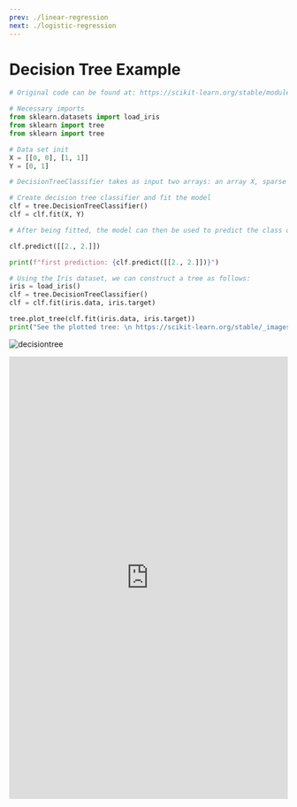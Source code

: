 ```yaml
---
prev: ./linear-regression
next: ./logistic-regression
---
```

# Decision Tree Example 

```python
# Original code can be found at: https://scikit-learn.org/stable/modules/tree.html

# Necessary imports
from sklearn.datasets import load_iris
from sklearn import tree
from sklearn import tree

# Data set init
X = [[0, 0], [1, 1]]
Y = [0, 1]

# DecisionTreeClassifier takes as input two arrays: an array X, sparse or dense, of size [n_samples, n_features] holding the training samples, and an array Y of integer values, size [n_samples]

# Create decision tree classifier and fit the model
clf = tree.DecisionTreeClassifier()
clf = clf.fit(X, Y)

# After being fitted, the model can then be used to predict the class of samples:

clf.predict([[2., 2.]])

print(f"first prediction: {clf.predict([[2., 2.]])}")

# Using the Iris dataset, we can construct a tree as follows:
iris = load_iris()
clf = tree.DecisionTreeClassifier()
clf = clf.fit(iris.data, iris.target)

tree.plot_tree(clf.fit(iris.data, iris.target))
print("See the plotted tree: \n https://scikit-learn.org/stable/_images/sphx_glr_plot_iris_dtc_0021.png")
```
![decisiontree](https://scikit-learn.org/stable/_images/sphx_glr_plot_iris_dtc_0021.png)

<iframe height="800px" width="100%" src="https://repl.it/@omertarik96/decision-tree?lite=true" scrolling="no" frameborder="no" allowtransparency="true" allowfullscreen="true" sandbox="allow-forms allow-pointer-lock allow-popups allow-same-origin allow-scripts allow-modals"></iframe>